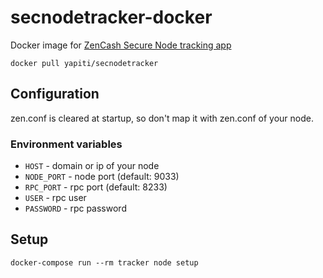 # secnodetracker-docker
Docker image for [ZenCash Secure Node tracking app](https://github.com/ZencashOfficial/nodetracker)

`docker pull yapiti/secnodetracker`

## Configuration

zen.conf is cleared at startup, so don't map it with zen.conf of your node.

### Environment variables

* `HOST` - domain or ip of your node
* `NODE_PORT` - node port (default: 9033)
* `RPC_PORT` - rpc port (default: 8233)
* `USER` - rpc user
* `PASSWORD` - rpc password

## Setup

`docker-compose run --rm tracker node setup`
